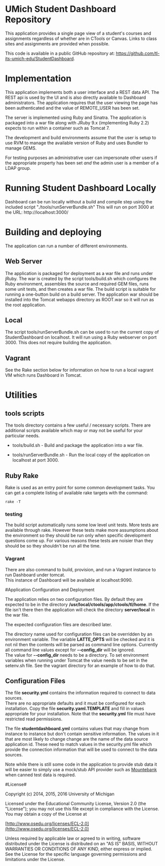 
# UMich Student Dashboard Repository

This application provides a single page view of a student's courses and assignments
regardless of whether are in CTools or Canvas.  Links to class sites and assignments are provided when possible.

This code is available in a public GitHub repository at: https://github.com/tl-its-umich-edu/StudentDashboard.

# Implementation

This application implements both a user interface  and a REST data API.  The REST api is used
by the UI and is also directly available to Dashboard administrators.  The application 
requires that the user viewing the page has been authenticated and the value of
REMOTE_USER has been set.

The server is implemented  using Ruby and Sinatra.  The application is
packaged into a war file along with JRuby 9.x (implementing 
Ruby 2.2) expects to run within a container
such as Tomcat 7.

The development and build environments assume that the user is setup to use RVM to manage the 
available version of Ruby and uses Bundler to manage GEMS.

For testing purposes an administrative user can impersonate other users 
if the appropriate property has been set *and* the admin user is a member of a LDAP group.

# Running Student Dashboard Locally

Dashboard can be run locally without a build and compile step using the included script
"./tools/runServerBundle.sh"  This will run on port 3000 at the URL: http://localhost:3000/

# Building and deploying

The application can run a number of different environments.

## Web Server
The application is packaged for deployment as a war file and runs under jRuby.  The war is created 
by the script tools/build.sh which configures 
the Ruby environment, assembles the source and required GEM files, runs some unit tests,
and then creates a war file.
The build script is suitable for running a one-button build on a build server.
The application war should be installed into the Tomcat webapps directory as ROOT.war 
so it will run as the root application.

## Local
The script tools/runServerBundle.sh can be used to run the current copy of StudentDashboard 
on localhost.  It will run using a Ruby webserver on port 3000.  This does not require building
the application. 

## Vagrant
See the Rake section below for information on how to run a local vagrant VM which runs
Dashboard in Tomcat.

# Utilities
## tools scripts
The tools directory contains a few useful / necessary scripts.  There are additional scripts
available which may or may not be useful for your particular needs.

- tools/build.sh - Build and package the application into a war file.

- tools/runServerBundle.sh - Run the local copy of the application on localhost at port 3000.

## Ruby Rake
Rake is used as an entry point for some common development tasks.  You can get a complete 
listing of available rake targets with the command: 

    rake -T 
    
### testing
The build script automatically runs some low level unit tests.  More tests are available
through rake.  However these tests make more assumptions about the environment so they
should be run only when specific development questions come up.  For various reasons these
tests are noisier than they should be so they shouldn't be run all the time.
### Vagrant
There are also command to build, provision, and run a Vagrant instance to run Dashboard under tomcat.  
This instance of Dashboard will be available at localhost:9090.

#Application Configuration and Deployment

The application relies on two configuration files. By default they are expected to be in  the directory
**/usr/local/ctools/app/ctools/tl/home**.  If the file isn't there then the application 
will check the directory  **server/local** in the war file.
 
The expected configuration files are described later.

The directory name used for configuration files  can be overridden by an
environment variable.  The variable **LATTE_OPTS** will be checked and it
is not nil then the contents will be parsed as command line options.
Currently all command line values except for **--config_dir** will be ignored.  
The value for **--config_dir** needs to be a directory.
To set environment variables  when running under Tomcat the value needs to be set in the
setenv.sh file.  See the vagrant directory for an example of how to
do that.

## Configuration Files
The file **security.yml** contains the information required to connect to data sources.  
There are no appropriate defaults and it must be 
configured for each installation.  Copy the file **security.yaml.TEMPLATE** and
fill in values appropriate for your installation.  Note that the **security.yml** file 
must have restricted read permissions.

The file **studentdashboard.yml** contains values that may change from instance
to instance but don't contain sensitive information.  The values in it 
that are most likely to change change are the name of the data source application id. 
These need to match values in the security.yml file which provide the connection information
that will be used to connect to the data sources.  

Note while there is still some code in the application to provide stub data it will be easier 
to simply use a mock/stub API provider such as [Mountebank](http://www.mbtest.org/) 
when canned test data is required.

#License#

Copyright (c) 2014, 2015, 2016  University of Michigan

Licensed under the Educational Community License, Version 2.0 (the "License"); you may not use this file except in compliance with the License. You may obtain a copy of the License at

[http://www.osedu.org/licenses/ECL-2.0](http://www.osedu.org/licenses/ECL-2.0)

Unless required by applicable law or agreed to in writing, software distributed under the License is distributed on an "AS IS" BASIS, WITHOUT WARRANTIES OR CONDITIONS OF ANY KIND, either express or implied. See the License for the specific language governing permissions and limitations under the License.


